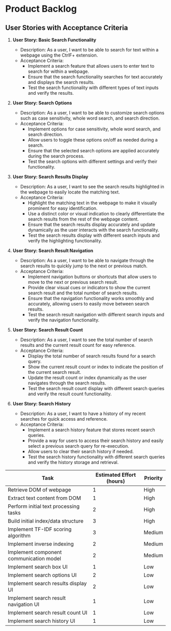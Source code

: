 # Product Backlog

## User Stories with Acceptance Criteria

1. **User Story: Basic Search Functionality**
   - Description: As a user, I want to be able to search for text within a webpage using the CtrlF+ extension.
   - Acceptance Criteria:
     - Implement a search feature that allows users to enter text to search for within a webpage.
     - Ensure that the search functionality searches for text accurately and displays the search results.
     - Test the search functionality with different types of text inputs and verify the results.
   
2. **User Story: Search Options**
   - Description: As a user, I want to be able to customize search options such as case sensitivity, whole word search, and search direction.
   - Acceptance Criteria:
     - Implement options for case sensitivity, whole word search, and search direction.
     - Allow users to toggle these options on/off as needed during a search.
     - Ensure that the selected search options are applied accurately during the search process.
     - Test the search options with different settings and verify their functionality.
   
3. **User Story: Search Results Display**
   - Description: As a user, I want to see the search results highlighted in the webpage to easily locate the matching text.
   - Acceptance Criteria:
     - Highlight the matching text in the webpage to make it visually prominent for easy identification.
     - Use a distinct color or visual indication to clearly differentiate the search results from the rest of the webpage content.
     - Ensure that the search results display accurately and update dynamically as the user interacts with the search functionality.
     - Test the search results display with different search inputs and verify the highlighting functionality.
   
4. **User Story: Search Result Navigation**
   - Description: As a user, I want to be able to navigate through the search results to quickly jump to the next or previous match.
   - Acceptance Criteria:
     - Implement navigation buttons or shortcuts that allow users to move to the next or previous search result.
     - Provide clear visual cues or indicators to show the current search result and the total number of search results.
     - Ensure that the navigation functionality works smoothly and accurately, allowing users to easily move between search results.
     - Test the search result navigation with different search inputs and verify the navigation functionality.
   
5. **User Story: Search Result Count**
   - Description: As a user, I want to see the total number of search results and the current result count for easy reference.
   - Acceptance Criteria:
     - Display the total number of search results found for a search query.
     - Show the current result count or index to indicate the position of the current search result.
     - Update the result count or index dynamically as the user navigates through the search results.
     - Test the search result count display with different search queries and verify the result count functionality.
   
6. **User Story: Search History**
   - Description: As a user, I want to have a history of my recent searches for quick access and reference.
   - Acceptance Criteria:
     - Implement a search history feature that stores recent search queries.
     - Provide a way for users to access their search history and easily select a previous search query for re-execution.
     - Allow users to clear their search history if needed.
     - Test the search history functionality with different search queries and verify the history storage and retrieval.


| Task                                    | Estimated Effort (hours) | Priority |
|-----------------------------------------|--------------------------|----------|
| Retrieve DOM of webpage                 | 1                        | High     |
| Extract text content from DOM           | 1                        | High     |
| Perform initial text processing tasks   | 2                        | High     |
| Build initial index/data structure      | 3                        | High     |
| Implement TF-IDF scoring algorithm     | 3                        | Medium   |
| Implement inverse indexing             | 2                        | Medium   |
| Implement component communication model| 2                        | Medium   |
| Implement search box UI                | 1                        | Low      |
| Implement search options UI           | 2                        | Low      |
| Implement search results display UI    | 2                        | Low      |
| Implement search result navigation UI | 1                        | Low      |
| Implement search result count UI      | 1                        | Low      |
| Implement search history UI           | 1                        | Low      |